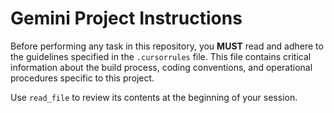 # Gemini Project Instructions

Before performing any task in this repository, you **MUST** read and adhere to the guidelines specified in the `.cursorrules` file. This file contains critical information about the build process, coding conventions, and operational procedures specific to this project.

Use `read_file` to review its contents at the beginning of your session.
